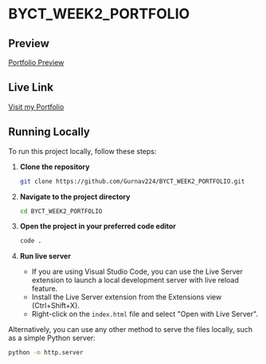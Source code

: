 
# BYCT_WEEK2_PORTFOLIO

## Preview
[Portfolio Preview](https://github.com/user-attachments/assets/3598b250-08a5-4ebb-885c-4f346f4ddae9)

## Live Link
[Visit my Portfolio](https://byct2-portfolio.netlify.app/)

## Running Locally

To run this project locally, follow these steps:

1. **Clone the repository**
    ```bash
    git clone https://github.com/Gurnav224/BYCT_WEEK2_PORTFOLIO.git
    ```

2. **Navigate to the project directory**
    ```bash
    cd BYCT_WEEK2_PORTFOLIO
    ```

3. **Open the project in your preferred code editor**
    ```bash
    code .
    ```

4. **Run live server**
    - If you are using Visual Studio Code, you can use the Live Server extension to launch a local development server with live reload feature.
    - Install the Live Server extension from the Extensions view (Ctrl+Shift+X).
    - Right-click on the `index.html` file and select "Open with Live Server".

Alternatively, you can use any other method to serve the files locally, such as a simple Python server:

```bash
python -m http.server
